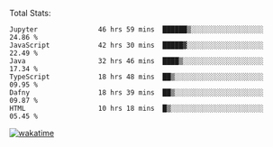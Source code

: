 Total Stats:
<!--START_SECTION:waka-->

```text
Jupyter               46 hrs 59 mins  ██████▒░░░░░░░░░░░░░░░░░░   24.86 %
JavaScript            42 hrs 30 mins  █████▓░░░░░░░░░░░░░░░░░░░   22.49 %
Java                  32 hrs 46 mins  ████▒░░░░░░░░░░░░░░░░░░░░   17.34 %
TypeScript            18 hrs 48 mins  ██▒░░░░░░░░░░░░░░░░░░░░░░   09.95 %
Dafny                 18 hrs 39 mins  ██▒░░░░░░░░░░░░░░░░░░░░░░   09.87 %
HTML                  10 hrs 18 mins  █▒░░░░░░░░░░░░░░░░░░░░░░░   05.45 %
```

<!--END_SECTION:waka-->

[![wakatime](https://wakatime.com/badge/user/d6a1e036-2153-43d6-9604-0dce67457b7f.svg)](https://wakatime.com/@d6a1e036-2153-43d6-9604-0dce67457b7f)
